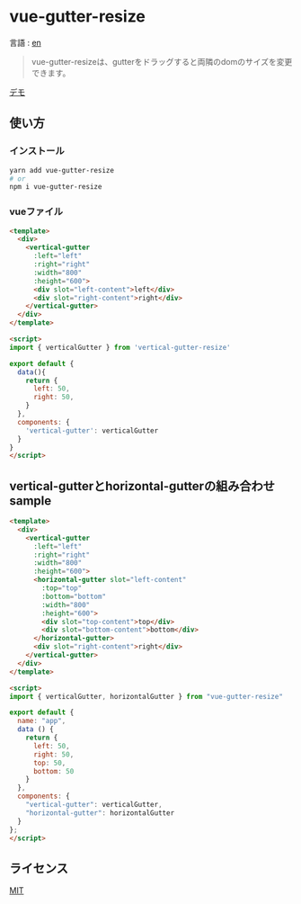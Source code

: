 # vue-gutter-resize
言語 : [en](./README.md)

> vue-gutter-resizeは、gutterをドラッグすると両隣のdomのサイズを変更できます。

[デモ](https://tomatoaiu.github.io/vue-gutter-resize/)

## 使い方
### インストール
```sh
yarn add vue-gutter-resize
# or
npm i vue-gutter-resize
```

### vueファイル
```html
<template>
  <div>
    <vertical-gutter
      :left="left" 
      :right="right"
      :width="800"
      :height="600">
      <div slot="left-content">left</div>
      <div slot="right-content">right</div>
    </vertical-gutter>
  </div>
</template>

<script>
import { verticalGutter } from 'vertical-gutter-resize'

export default {
  data(){
    return {
      left: 50,
      right: 50,
    }
  },
  components: {
    'vertical-gutter': verticalGutter
  }
}
</script>
```

## vertical-gutterとhorizontal-gutterの組み合わせsample
```html
<template>
  <div>
    <vertical-gutter
      :left="left" 
      :right="right"
      :width="800"
      :height="600">
      <horizontal-gutter slot="left-content"
        :top="top" 
        :bottom="bottom"
        :width="800"
        :height="600">
        <div slot="top-content">top</div>
        <div slot="bottom-content">bottom</div>  
      </horizontal-gutter>
      <div slot="right-content">right</div>
    </vertical-gutter>
  </div>
</template>

<script>
import { verticalGutter, horizontalGutter } from "vue-gutter-resize"

export default {
  name: "app",
  data () {
    return {
      left: 50,
      right: 50,
      top: 50,
      bottom: 50
    }
  },
  components: {
    "vertical-gutter": verticalGutter,
    "horizontal-gutter": horizontalGutter
  }
};
</script>
```

## ライセンス
[MIT](./LICENSE.md)
